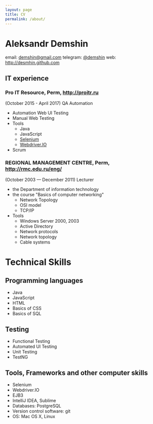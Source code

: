 ```yaml
---
layout: page
title: CV
permalink: /about/
---
```


Aleksandr Demshin
=================

email: [demshin@gmail.com](mailto:demshin@gmail.com)
telegram: [@demshin](https://t.me/demshin)
web: <http://desmhin.github.com>

## IT experience  

### Pro IT Resource, Perm, <http://proitr.ru>
(October 2015 - April 2017)
QA Automation

- Automation Web UI Testing
- Manual Web Testing
- Tools
  - Java
  - JavaScript
  - [Selenium](http://seleniumhq.org)
  - [Webdriver.IO](http://webdriver.io)
- Scrum

### REGIONAL MANAGEMENT CENTRE, Perm, <http://rmc.edu.ru/eng/>
(October 2003 — December 2011)
Lecturer

- the Department of information technology
- the course "Basics of computer networking"
  - Network Topology
  - OSI model
  - TCP/IP
- Tools
  - Windows Server 2000, 2003
  - Active Directory
  - Network protocols
  - Network topology
  - Cable systems

# Technical Skills

## Programming languages
- Java
- JavaScript
- HTML
- Basics of CSS
- Basics of SQL

## Testing
- Functional Testing
- Automated UI Testing
- Unit Testing
- TestNG

## Tools, Frameworks and other computer skills
- Selenium
- Webdriver.IO
- EJB3
- IntelliJ IDEA, Sublime
- Databases: PostgreSQL
- Version control software: git
- OS: Mac OS X, Linux
